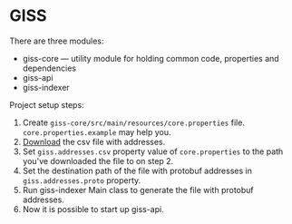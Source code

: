 # GISS

There are three modules:

- giss-core — utility module for holding common code, properties and dependencies
- giss-api
- giss-indexer

Project setup steps:

1. Create `giss-core/src/main/resources/core.properties` file. `core.properties.example` may help you.
2. [Download](https://yadi.sk/d/bs0Pl3PZ3GZgRj) the csv file with addresses.
3. Set `giss.addresses.csv` property value of `core.properties` to the path you've downloaded the file to on step 2.
4. Set the destination path of the file with protobuf addresses in `giss.addresses.proto` property.
5. Run giss-indexer Main class to generate the file with protobuf addresses.
6. Now it is possible to start up giss-api.